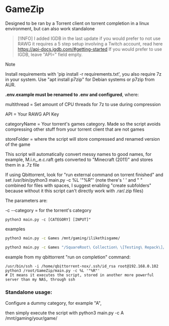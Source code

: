 # GameZip
Designed to be ran by a Torrent client on torrent completion in a linux environment, but can also work standalone

> [!INFO]
> I added IGDB in the last update if you would prefer to not use RAWG
> it requires a 5 step setup involving a Twitch account, read here https://api-docs.igdb.com/#getting-started
> If you would prefer to use IGDB, leave "API=" field empty.


> [!NOTE]
> Install requirements with 'pip install -r requirements.txt', you also require 7z in your system. Use "apt install p7zip" for Debian systems or p7zip from AUR.

**.env.example must be renamed to .env and configured**, where:

multithread = Set amount of CPU threads for 7z to use during compression

API = Your RAWG API Key

categoryName = Your torrent's games category. Made so the script avoids compressing other stuff from your torrent client that are not games

storeFolder = where the script will store compressed and renamed version of the game

This script will automatically convert messy names to good names, for example, M.i.n_.e.c.raft gets converted to "Minecraft (2011)" and stores them in a .7z file


If using Qbittorrent, look for "run external command on torrent finished" and set /usr/bin/python3 main.py -c %L '"%R"' (note there's ' ' and " " combined for files with spaces, I suggest enabling "create subfolders" because without it this script can't directly work with .rar/.zip files)

The parameters are:

-c --category = for the torrent's category
```
python3 main.py -c [CATEGORY] [INPUT]"
```

examples
```bash
python3 main.py -c Games /mnt/gaming/ilikethisgame/

python3 main.py -c Games "/SquareRoot\ Collection\ \[Testing\ Repack\]/"
```

example from my qbittorrent "run on completion" command:

```
/usr/bin/ssh -i /home/qbittorrent-nox/.ssh/id_rsa root@192.168.0.102 python3 /root/GameZip/main.py -c %L '"%R"' 
# It means it executes the script, stored in another more powerful server than my NAS, through ssh
```
### Standalone usage:
Configure a dummy category, for example "A",

then simply execute the script with python3 main.py -c A /mnt/gaming/your/game/

